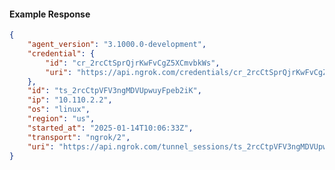<!-- Code generated for API Clients. DO NOT EDIT. -->

#### Example Response

```json
{
	"agent_version": "3.1000.0-development",
	"credential": {
		"id": "cr_2rcCtSprQjrKwFvCgZ5XCmvbkWs",
		"uri": "https://api.ngrok.com/credentials/cr_2rcCtSprQjrKwFvCgZ5XCmvbkWs"
	},
	"id": "ts_2rcCtpVFV3ngMDVUpwuyFpeb2iK",
	"ip": "10.110.2.2",
	"os": "linux",
	"region": "us",
	"started_at": "2025-01-14T10:06:33Z",
	"transport": "ngrok/2",
	"uri": "https://api.ngrok.com/tunnel_sessions/ts_2rcCtpVFV3ngMDVUpwuyFpeb2iK"
}
```
